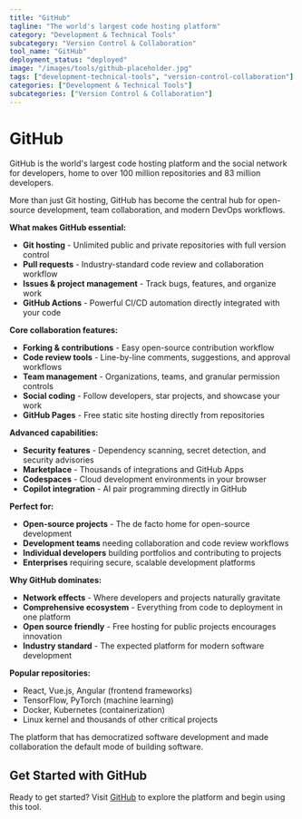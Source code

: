 ```yaml
---
title: "GitHub"
tagline: "The world's largest code hosting platform"
category: "Development & Technical Tools"
subcategory: "Version Control & Collaboration"
tool_name: "GitHub"
deployment_status: "deployed"
image: "/images/tools/github-placeholder.jpg"
tags: ["development-technical-tools", "version-control-collaboration"]
categories: ["Development & Technical Tools"]
subcategories: ["Version Control & Collaboration"]
---
```


# GitHub

GitHub is the world's largest code hosting platform and the social network for developers, home to over 100 million repositories and 83 million developers.

More than just Git hosting, GitHub has become the central hub for open-source development, team collaboration, and modern DevOps workflows.

**What makes GitHub essential:**
- **Git hosting** - Unlimited public and private repositories with full version control
- **Pull requests** - Industry-standard code review and collaboration workflow
- **Issues & project management** - Track bugs, features, and organize work
- **GitHub Actions** - Powerful CI/CD automation directly integrated with your code

**Core collaboration features:**
- **Forking & contributions** - Easy open-source contribution workflow
- **Code review tools** - Line-by-line comments, suggestions, and approval workflows
- **Team management** - Organizations, teams, and granular permission controls
- **Social coding** - Follow developers, star projects, and showcase your work
- **GitHub Pages** - Free static site hosting directly from repositories

**Advanced capabilities:**
- **Security features** - Dependency scanning, secret detection, and security advisories
- **Marketplace** - Thousands of integrations and GitHub Apps
- **Codespaces** - Cloud development environments in your browser
- **Copilot integration** - AI pair programming directly in GitHub

**Perfect for:**
- **Open-source projects** - The de facto home for open-source development
- **Development teams** needing collaboration and code review workflows  
- **Individual developers** building portfolios and contributing to projects
- **Enterprises** requiring secure, scalable development platforms

**Why GitHub dominates:**
- **Network effects** - Where developers and projects naturally gravitate
- **Comprehensive ecosystem** - Everything from code to deployment in one platform
- **Open source friendly** - Free hosting for public projects encourages innovation
- **Industry standard** - The expected platform for modern software development

**Popular repositories:**
- React, Vue.js, Angular (frontend frameworks)
- TensorFlow, PyTorch (machine learning)
- Docker, Kubernetes (containerization)
- Linux kernel and thousands of other critical projects

The platform that has democratized software development and made collaboration the default mode of building software.

## Get Started with GitHub

Ready to get started? Visit [GitHub](https://github.com) to explore the platform and begin using this tool.